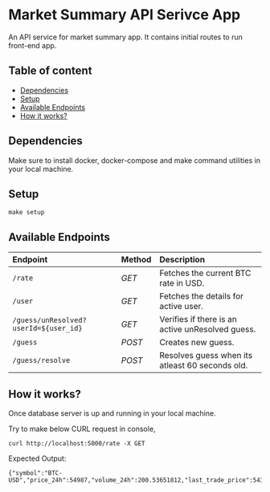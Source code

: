 # Market Summary API Serivce App

An API service for market summary app. It contains initial routes to run front-end app. 

## Table of content
- [Dependencies](#dependencies)
- [Setup](#setup)
- [Available Endpoints](#available-endpoints)
- [How it works?](#how-it-works)

## Dependencies
Make sure to install docker, docker-compose and make command utilities in your local machine.

## Setup
```
make setup
```

## Available Endpoints
|**Endpoint**   |**Method**   |**Description**   |
|:---|:---|:---|
|`/rate`|*GET*|Fetches the current BTC rate in USD.|
|`/user`|*GET*|Fetches the details for active user.|
|`/guess/unResolved?userId=${user_id}`|*GET*|Verifies if there is an active unResolved guess.|
|`/guess`|*POST*|Creates new guess.|
|`/guess/resolve`|*POST*|Resolves guess when its atleast 60 seconds old.|

## How it works?
Once database server is up and running in your local machine.

Try to make below CURL request in console,
```
curl http://localhost:5000/rate -X GET
```
Expected Output:
```
{"symbol":"BTC-USD","price_24h":54987,"volume_24h":200.53651812,"last_trade_price":54340.6}
```